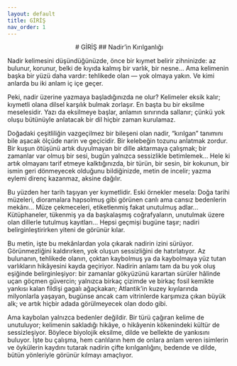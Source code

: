 ```yaml
---
layout: default
title: GİRİŞ
nav_order: 1
---
```


<div align="center">
# GİRİŞ
## Nadir’in Kırılganlığı
</div>

Nadir kelimesini düşündüğünüzde, önce bir kıymet belirir zihninizde: az bulunur, korunur, belki de kıyıda kalmış bir varlık, bir nesne… Ama kelimenin başka bir yüzü daha vardır: tehlikede olan — yok olmaya yakın. Ve kimi anlarda bu iki anlam iç içe geçer.

Peki, nadir üzerine yazmaya başladığınızda ne olur? Kelimeler eksik kalır; kıymetli olana dilsel karşılık bulmak zorlaşır. En başta bu bir eksilme meselesidir. Yazı da eksilmeye başlar, anlamın sınırında sallanır; çünkü yok oluşu bütünüyle anlatacak bir dil hiçbir zaman kurulamaz.

Doğadaki çeşitliliğin vazgeçilmez bir bileşeni olan nadir, “kırılgan” tanımını bile aşacak ölçüde narin ve geçicidir. Bir kelebeğin tozunu anlatmak zordur. Bir kuşun ötüşünü artık duyulmayan bir dille aktarmaya çalışmak; bir zamanlar var olmuş bir sesi, bugün yalnızca sessizlikle betimlemek… Hele ki artık olmayanı tarif etmeye kalktığınızda, bir türün, bir sesin, bir kokunun, bir ismin geri dönmeyecek olduğunu bildiğinizde, metin de incelir; yazma eylemi direnç kazanmaz, aksine dağılır.

Bu yüzden her tarih taşıyan yer kıymetlidir. Eski örnekler mesela: Doğa tarihi müzeleri, dioramalara hapsolmuş gibi görünen canlı ama cansız bedenlerin mekânı… Müze çekmeceleri, etiketlenmiş fakat unutulmuş adlar… Kütüphaneler, tükenmiş ya da başkalaşmış coğrafyaların, unutulmak üzere olan dillerle tutulmuş kayıtları… Hepsi geçmişi bugüne taşır; nadiri belirginleştirirken yiteni de görünür kılar.

Bu metin, işte bu mekânlardan yola çıkarak nadirin izini sürüyor. Görünmezliğini kaldırırken, yok oluşun sessizliğini de hatırlatıyor. Az bulunanın, tehlikede olanın, çoktan kaybolmuş ya da kaybolmaya yüz tutan varlıkların hikâyesini kayda geçiriyor. Nadirin anlamı tam da bu yok oluş eşiğinde belirginleşiyor: bir zamanlar gökyüzünü karartan sürüler hâlinde uçan göçmen güvercin; yalnızca birkaç çizimde ve birkaç fosil kemikte yankısı kalan fildişi gagalı ağaçkakan; Atlantik’in kuzey kıyılarında milyonlarla yaşayan, bugünse ancak cam vitrinlerde karşımıza çıkan büyük alk; ve artık hiçbir adada görülmeyecek olan dodo gibi.

Ama kaybolan yalnızca bedenler değildir. Bir türü çağıran kelime de unutuluyor; kelimenin sakladığı hikâye, o hikâyenin kökenindeki kültür de sessizleşiyor. Böylece biyolojik eksilme, dilde ve bellekte de yankısını buluyor. İşte bu çalışma, hem canlıların hem de onlara anlam veren isimlerin ve öykülerin kaydını tutarak nadirin çifte kırılganlığını, bedende ve dilde, bütün yönleriyle görünür kılmayı amaçlıyor.

